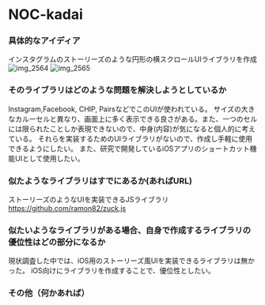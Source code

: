 # NOC-kadai

### 具体的なアイディア
インスタグラムのストーリーズのような円形の横スクロールUIライブラリを作成
![img_2564](https://user-images.githubusercontent.com/13346021/46918296-89357600-d00b-11e8-88e3-859786ddf6bb.PNG)
![img_2565](https://user-images.githubusercontent.com/13346021/46918275-2b089300-d00b-11e8-8d1a-9a65e07ba74f.jpeg)

### そのライブラリはどのような問題を解決しようとしているか
 Instagram,Facebook, CHIP, PairsなどでこのUIが使われている。
 サイズの大きなカルーセルと異なり、画面上に多く表示できる良さがある。また、一つのセルには限られたことしか表現できないので、中身(内容)が気になると個人的に考えている。
 それらを実装するためのUIライブラリがないので、作成し手軽に使用できるようにしたい。
 また、研究で開発しているiOSアプリのショートカット機能UIとして使用したい。
 
### 似たようなライブラリはすでにあるか(あればURL)
ストーリーズのようなUIを実装できるJSライブラリ
https://github.com/ramon82/zuck.js

### 似たいようなライブラリがある場合、自身で作成するライブラリの優位性はどの部分になるか
現状調査した中では、iOS用のストーリーズ風UIを実装できるライブラリは無かった。
iOS向けにライブラリを作成することで、優位性としたい。

### その他（何かあれば）

